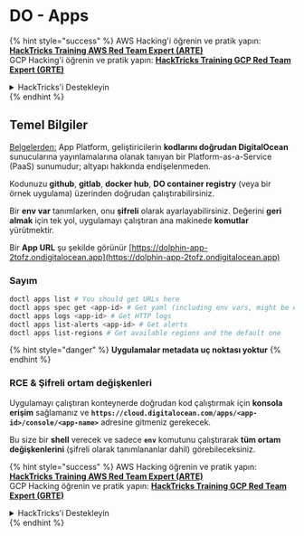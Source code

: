 # DO - Apps

{% hint style="success" %}
AWS Hacking'i öğrenin ve pratik yapın:<img src="../../../.gitbook/assets/image (1).png" alt="" data-size="line">[**HackTricks Training AWS Red Team Expert (ARTE)**](https://training.hacktricks.xyz/courses/arte)<img src="../../../.gitbook/assets/image (1).png" alt="" data-size="line">\
GCP Hacking'i öğrenin ve pratik yapın: <img src="../../../.gitbook/assets/image (2).png" alt="" data-size="line">[**HackTricks Training GCP Red Team Expert (GRTE)**<img src="../../../.gitbook/assets/image (2).png" alt="" data-size="line">](https://training.hacktricks.xyz/courses/grte)

<details>

<summary>HackTricks'i Destekleyin</summary>

* [**abonelik planlarını**](https://github.com/sponsors/carlospolop) kontrol edin!
* **💬 [**Discord grubuna**](https://discord.gg/hRep4RUj7f) veya [**telegram grubuna**](https://t.me/peass) katılın ya da **Twitter'da** 🐦 [**@hacktricks\_live**](https://twitter.com/hacktricks\_live)**'i takip edin.**
* **Hacking ipuçlarını paylaşmak için** [**HackTricks**](https://github.com/carlospolop/hacktricks) ve [**HackTricks Cloud**](https://github.com/carlospolop/hacktricks-cloud) github reposuna PR gönderin.

</details>
{% endhint %}

## Temel Bilgiler

[Belgelerden:](https://docs.digitalocean.com/glossary/app-platform/) App Platform, geliştiricilerin **kodlarını doğrudan DigitalOcean** sunucularına yayınlamalarına olanak tanıyan bir Platform-as-a-Service (PaaS) sunumudur; altyapı hakkında endişelenmeden.

Kodunuzu **github**, **gitlab**, **docker hub**, **DO container registry** (veya bir örnek uygulama) üzerinden doğrudan çalıştırabilirsiniz.

Bir **env var** tanımlarken, onu **şifreli** olarak ayarlayabilirsiniz. Değerini **geri almak** için tek yol, uygulamayı çalıştıran ana makinede **komutlar** yürütmektir.

Bir **App URL** şu şekilde görünür [https://dolphin-app-2tofz.ondigitalocean.app](https://dolphin-app-2tofz.ondigitalocean.app)

### Sayım
```bash
doctl apps list # You should get URLs here
doctl apps spec get <app-id> # Get yaml (including env vars, might be encrypted)
doctl apps logs <app-id> # Get HTTP logs
doctl apps list-alerts <app-id> # Get alerts
doctl apps list-regions # Get available regions and the default one
```
{% hint style="danger" %}
**Uygulamalar metadata uç noktası yoktur**
{% endhint %}

### RCE & Şifreli ortam değişkenleri

Uygulamayı çalıştıran konteynerde doğrudan kod çalıştırmak için **konsola erişim** sağlamanız ve **`https://cloud.digitalocean.com/apps/<app-id>/console/<app-name>`** adresine gitmeniz gerekecek.

Bu size bir **shell** verecek ve sadece **`env`** komutunu çalıştırarak **tüm ortam değişkenlerini** (şifreli olarak tanımlananlar dahil) görebileceksiniz.

{% hint style="success" %}
AWS Hacking öğrenin ve pratik yapın:<img src="../../../.gitbook/assets/image (1).png" alt="" data-size="line">[**HackTricks Training AWS Red Team Expert (ARTE)**](https://training.hacktricks.xyz/courses/arte)<img src="../../../.gitbook/assets/image (1).png" alt="" data-size="line">\
GCP Hacking öğrenin ve pratik yapın: <img src="../../../.gitbook/assets/image (2).png" alt="" data-size="line">[**HackTricks Training GCP Red Team Expert (GRTE)**<img src="../../../.gitbook/assets/image (2).png" alt="" data-size="line">](https://training.hacktricks.xyz/courses/grte)

<details>

<summary>HackTricks'i Destekleyin</summary>

* [**abonelik planlarını**](https://github.com/sponsors/carlospolop) kontrol edin!
* **💬 [**Discord grubuna**](https://discord.gg/hRep4RUj7f) veya [**telegram grubuna**](https://t.me/peass) katılın ya da **Twitter'da** 🐦 [**@hacktricks\_live**](https://twitter.com/hacktricks\_live)**'i takip edin.**
* **Hacking ipuçlarını paylaşmak için** [**HackTricks**](https://github.com/carlospolop/hacktricks) ve [**HackTricks Cloud**](https://github.com/carlospolop/hacktricks-cloud) github reposuna PR gönderin.

</details>
{% endhint %}
